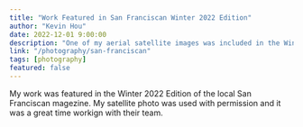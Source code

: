 ```yaml
---
title: "Work Featured in San Franciscan Winter 2022 Edition"
author: "Kevin Hou"
date: 2022-12-01 9:00:00
description: "One of my aerial satellite images was included in the Winter 2022 Edition of the San Franciscan magezine. My photo, captured using raw satellite data from Landsat 8, was used to highlight the nuances of the Great Highway road closure debate."
link: "/photography/san-franciscan"
tags: [photography]
featured: false
---
```


My work was featured in the Winter 2022 Edition of the local San Franciscan magezine. My satellite photo was used with permission and it was a great time workign with their team.
